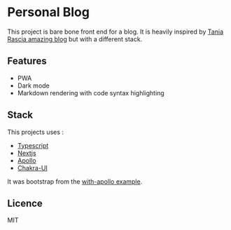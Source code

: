 # Personal Blog

This project is bare bone front end for a blog.
It is heavily inspired by [Tania Rascia amazing blog](https://www.taniarascia.com/) but with a different stack.

## Features

-   PWA
-   Dark mode
-   Markdown rendering with code syntax highlighting

## Stack

This projects uses :

-   [Typescript](https://www.typescriptlang.org/)
-   [Nextjs](https://nextjs.org/)
-   [Apollo](https://www.apollographql.com/docs/)
-   [Chakra-UI](https://chakra-ui.com/)

It was bootstrap from the [with-apollo example](https://github.com/zeit/next.js/tree/canary/examples/with-apollo).

## Licence

MIT
